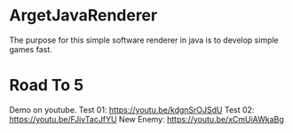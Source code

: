 # ArgetJavaRenderer
The purpose for this simple software renderer in java is to develop simple games fast.

# Road To 5
Demo on youtube.
Test 01: https://youtu.be/kdgnSrOJSdU
Test 02: https://youtu.be/FJivTacJfYU
New Enemy: https://youtu.be/xCmUiAWkaBg
